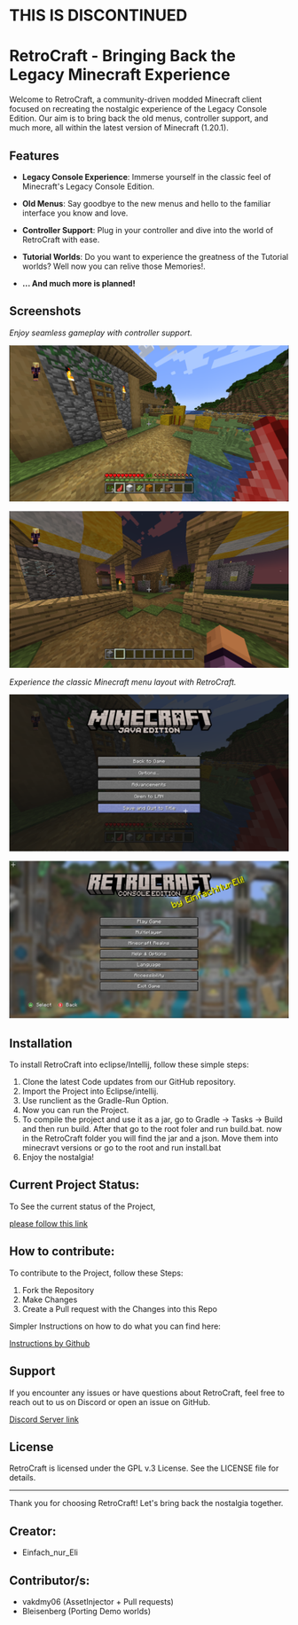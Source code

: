 # THIS IS DISCONTINUED
# RetroCraft - Bringing Back the Legacy Minecraft Experience 

Welcome to RetroCraft, a community-driven modded Minecraft client focused on recreating the nostalgic experience of the Legacy Console Edition. Our aim is to bring back the old menus, controller support, and much more, all within the latest version of Minecraft (1.20.1).

## Features

-   **Legacy Console Experience**: Immerse yourself in the classic feel of Minecraft's Legacy Console Edition.
    
-   **Old Menus**: Say goodbye to the new menus and hello to the familiar interface you know and love.
    
-   **Controller Support**: Plug in your controller and dive into the world of RetroCraft with ease.
    
-   **Tutorial Worlds**: Do you want to experience the greatness of the Tutorial worlds? Well now you can relive those Memories!.
-  **... And much more is planned!**
    

## Screenshots

_Enjoy seamless gameplay with controller support._

![](https://github.com/EinfachEli08/RetroCraft-Client/blob/main/Screenshots/normal_village_survival.png)

![](https://github.com/EinfachEli08/RetroCraft-Client/blob/main/Screenshots/flat_village_creative.png)



_Experience the classic Minecraft menu layout with RetroCraft._

![](https://github.com/EinfachEli08/RetroCraft-Client/blob/main/Screenshots/menu.png)

![](https://github.com/EinfachEli08/RetroCraft-Client/blob/main/Screenshots/TitleScreen.png)


## Installation

To install RetroCraft into eclipse/Intellij, follow these simple steps:

1.  Clone the latest Code updates from our GitHub repository.
2.  Import the Project into Eclipse/intellij.
3.  Use runclient as the Gradle-Run Option.
4.  Now you can run the Project.
5.  To compile the project and use it as a jar, go to Gradle -> Tasks -> Build and then run build. After that go to the root foler and run build.bat. now in the RetroCraft folder you will find the jar and a json. Move them into minecravt versions or go to the root and run install.bat
6.  Enjoy the nostalgia!


## Current Project Status:

To See the current status of the Project, 

[please follow this link](https://trello.com/b/00cjI4SI/unbenanntes-board)

## How to contribute:

To contribute to the Project, follow these Steps:

1. Fork the Repository
2. Make Changes
3. Create a Pull request with the Changes into this Repo
   
Simpler Instructions on how to do what you can find here:

[Instructions by Github](https://docs.github.com/en/get-started/exploring-projects-on-github/contributing-to-a-project)

## Support

If you encounter any issues or have questions about RetroCraft, feel free to reach out to us on Discord or open an issue on GitHub.

[Discord Server link](https://discord.gg/kcTMt6HVAh)
## License

RetroCraft is licensed under the GPL v.3 License. See the LICENSE file for details.

----------

Thank you for choosing RetroCraft! Let's bring back the nostalgia together.

## Creator:
  
* Einfach_nur_Eli

## Contributor/s:

 - vakdmy06 (AssetInjector + Pull requests)
 - Bleisenberg (Porting Demo worlds)

